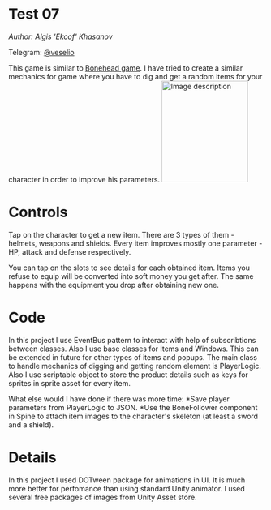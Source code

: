 # Test 07

*Author: Algis 'Ekcof' Khasanov* 

Telegram: [@veselio](https://t.me/veselio)

This game is similar to [Bonehead game](https://play.google.com/store/apps/details?id=com.xxgtr.az&hl=en_US). I have tried to create a similar mechanics for game where you have to dig and get a random items for your character in order to improve his parameters.
<img src="[link_to_your_image.jpg](https://github.com/Ekcof/Test07/blob/main/1.png)" alt="Image description" width="170" height="200">
# Controls
Tap on the character to get a new item. There are 3 types of them - helmets, weapons and shields. Every item improves mostly one parameter - HP, attack and defense respectively.

You can tap on the slots to see details for each obtained item. Items you refuse to equip will be converted into soft money you get after. The same happens with the equipment you drop after obtaining new one.

# Code
In this project I use EventBus pattern to interact with help of subscribtions between classes. Also I use base classes for Items and Windows. This can be extended in future for other types of items and popups. The main class to handle mechanics of digging and getting random element is PlayerLogic. Also I use scriptable object to store the product details such as keys for sprites in sprite asset for every item.

What else would I have done if there was more time:
*Save player parameters from PlayerLogic to JSON.
*Use the BoneFollower component in Spine to attach item images to the character's skeleton (at least a sword and a shield).

# Details
In this project I used DOTween package for animations in UI. It is much more better for perfomance than using standard Unity animator.
I used several free packages of images from Unity Asset store.
